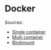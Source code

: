 # Docker

Sources:
* [Single container](https://github.com/docker/welcome-to-docker)
* [Multi container](https://github.com/docker/multi-container-app)
* [Bindmount](https://github.com/docker/bindmount-apps)
